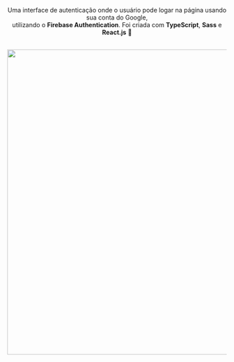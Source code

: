 <div align="center">

Uma interface de autenticação onde o usuário pode logar na página usando sua conta do Google,<br> utilizando o **Firebase Authentication**.
Foi criada com **TypeScript**, **Sass** e **React.js** 👾
  
</div><br>                  

<div align="center">
<img src="https://user-images.githubusercontent.com/92797194/183312085-70e26be2-52d8-44a0-8e78-d88af8d64f44.png" width="700px" />
</div>

